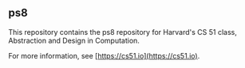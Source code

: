 
## ps8




This repository contains the ps8 repository for Harvard's
CS 51 class, Abstraction and Design in Computation.

For more information, see [https://cs51.io](https://cs51.io). 


